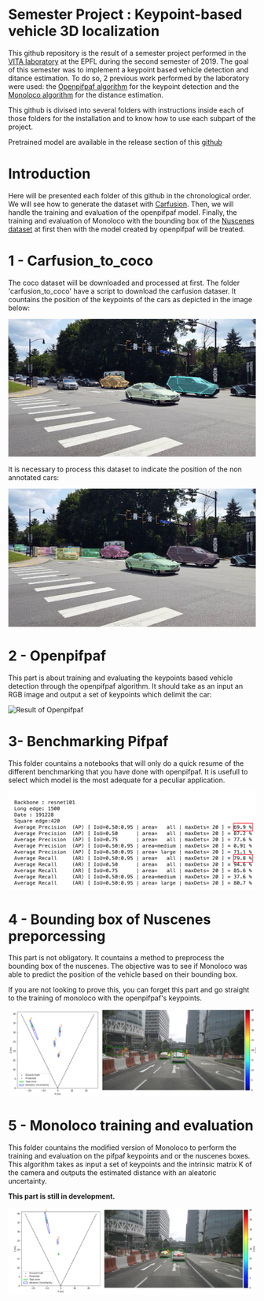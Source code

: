 # Semester Project : Keypoint-based vehicle 3D localization

This github repository is the result of a semester project performed in the [VITA laboratory](https://www.epfl.ch/labs/vita/) at the EPFL during the second semester of 2019. The goal of this semester was to implement a keypoint based vehicle detection and ditance estimation. To do so, 2 previous work performed by the laboratory were used: the [Openpifpaf algorithm](https://github.com/vita-epfl/openpifpaf) for the keypoint detection and the [Monoloco algorithm](https://github.com/vita-epfl/monoloco) for the distance estimation.

This github is divised into several folders with instructions inside each of those folders for the installation and to know how to use each subpart of the project.

Pretrained model are available in the release section of this [github](https://github.com/peterbonnesoeur/keypoint-based-car-detector/releases)

# Introduction 

Here will be presented each folder of this github in the chronological order. We will see how to generate the dataset with [Carfusion](http://www.cs.cmu.edu/~mvo/index_files/Papers/CarFusion.pdf). Then, we will handle the training and evaluation of the openpifpaf model. Finally, the training and evaluation of Monoloco with the bounding box of the [Nuscenes dataset](https://www.nuscenes.org/) at first then with the model created by openpifpaf will be treated.

# 1 -  Carfusion_to_coco

The coco dataset will be downloaded and processed at first. The folder 'carfusion_to_coco' have a script to download the carfusion dataser. It countains the position of the keypoints of the cars as depicted in the image below:

![Carfusion](docs/Carfusion.png)

It is necessary to process this dataset to indicate the position of the non annotated cars:

![Carfusion with bounding box](docs/Carfusion_bbox.png)

# 2 - Openpifpaf

This part is about training and evaluating the keypoints based vehicle detection through the openpifpaf algorithm. It should take as an input an RGB image and output a set of keypoints which delimit the car:


![Result of Openpifpaf](docs/training.png)

# 3- Benchmarking Pifpaf

This folder countains a notebooks that will only do a quick resume of the different benchmarking that you have done with openpifpaf. It is usefull to select which model is the most adequate for a peculiar application.


![Result of Openpifpaf](docs/benchmark.png)

# 4 - Bounding box of Nuscenes preporcessing

This part is not obligatory. It countains a method to preprocess the bounding box of the nuscenes. The objective was to see if Monoloco was able to predict the position of the vehicle based on their bounding box. 

If you are not looking to prove this, you can forget this part and go straight to the training of monoloco with the openpifpaf's keypoints.

![Monoloco with bounding boxes](docs/monoloco_box2.png)

# 5 - Monoloco training and evaluation

This folder countains the modified version of Monoloco to perform the training and evaluation on the pifpaf keypoints and or the nuscenes boxes. This algorithm takes as input a set of keypoints and the intrinsic matrix K of the camera and outputs the estimated distance with an aleatoric uncertainty.

**This part is still in development.**

![Monoloco distance estimation](docs/monoloco_12_1.png)